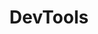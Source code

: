 ---
layout: posts_by_category
categories: devTools
title: DevTools
permalink: /category/devTools
---